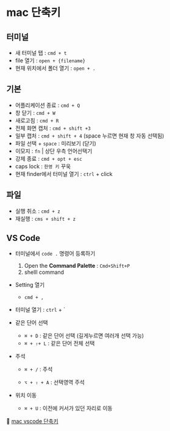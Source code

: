 # mac 단축키



## 터미널

- 새 터미널 탭 : `cmd + t`
- file 열기 : `open + {filename}`
- 현재 위치에서 폴더 열기 : `open + .`



## 기본

- 어플리케이션 종료 : `cmd + Q`
- 창 닫기 : `cmd + W`
- 새로고침 : `cmd + R`
- 전체 화면 캡처 : `cmd + shift +3`
- 일부 캡처 : `cmd + shift + 4` (space 누르면 현재 창 자동 선택됨)
- 파일 선택 + `space` : 미리보기 (닫기)
- 이모지 : `fn` | 상단 우측 언어선택기
- 강제 종료 : `cmd + opt + esc`
- caps lock : `한영 키` 꾸욱
- 현재 finder에서 터미널 열기 : `ctrl` + click



## 파일

- 실행 취소 : `cmd + z`
- 재실행 : `cms + shift + z`



## VS Code

- 터미널에서 `code .` 명령어 등록하기 
  1. Open the **Command Palette** : `Cmd+Shift+P`
  2. shelll command
- Setting 열기
  - `cmd + ,`
- 터미널 열기 : `ctrl` + `
- 같은 단어 선택

  - `⌘ + D` : 같은 단어 선택 (길게누르면 여러개 선택 가능)
  - `⌘ + ⇧+ L` : 같은 단어 전체 선택
- 주석

  - `⌘ + /` : 주석

  - `⌥ + ⇧ + A` : 선택영역 주석
- 위치 이동

  - `⌘ + U` : 이전에 커서가 있던 자리로 이동



:link: [mac vscode 단축키](https://mansu.tistory.com/31)
